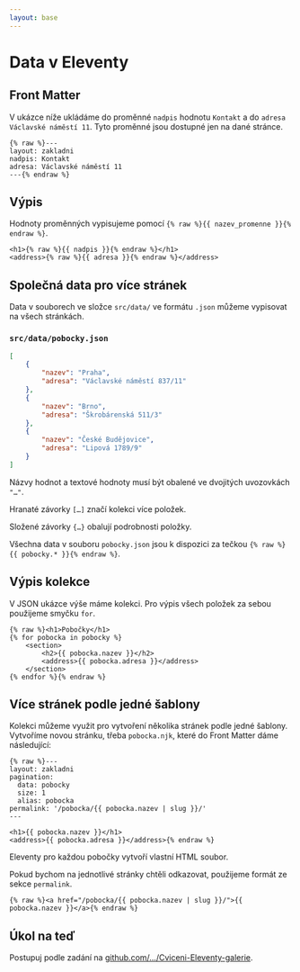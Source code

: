 ```yaml
---
layout: base
---
```


# Data v Eleventy

## Front Matter

V ukázce níže ukládáme do proměnné `nadpis` hodnotu `Kontakt` a do `adresa` `Václavské náměstí 11`. Tyto proměnné jsou dostupné jen na dané stránce.

```liquid
{% raw %}---
layout: zakladni
nadpis: Kontakt
adresa: Václavské náměstí 11
---{% endraw %}
```

## Výpis

Hodnoty proměnných vypisujeme pomocí `{% raw %}{{ nazev_promenne }}{% endraw %}`.

```liquid
<h1>{% raw %}{{ nadpis }}{% endraw %}</h1>
<address>{% raw %}{{ adresa }}{% endraw %}</address>
```

## Společná data pro více stránek

Data v souborech ve složce `src/data/` ve formátu `.json` můžeme vypisovat na všech stránkách.

### `src/data/pobocky.json`

```json
[
	{
		"nazev": "Praha",
		"adresa": "Václavské náměstí 837/11"
	},
	{
		"nazev": "Brno",
		"adresa": "Škrobárenská 511/3"
	},
	{
		"nazev": "České Budějovice",
		"adresa": "Lipová 1789/9"
	}
]
```

Názvy hodnot a textové hodnoty musí být obalené ve dvojitých uvozovkách `"…"`.

Hranaté závorky `[…]` značí kolekci více položek.

Složené závorky `{…}` obalují podrobnosti položky.

Všechna data v souboru `pobocky.json` jsou k dispozici za tečkou `{% raw %}{{ pobocky.* }}{% endraw %}`.

## Výpis kolekce

V JSON ukázce výše máme kolekci. Pro výpis všech položek za sebou použijeme smyčku `for`.

```liquid
{% raw %}<h1>Pobočky</h1>
{% for pobocka in pobocky %}
	<section>
		<h2>{{ pobocka.nazev }}</h2>
		<address>{{ pobocka.adresa }}</address>
	</section>
{% endfor %}{% endraw %}
```

## Více stránek podle jedné šablony

Kolekci můžeme využit pro vytvoření několika stránek podle jedné šablony. Vytvoříme novou stránku, třeba `pobocka.njk`, které do Front Matter dáme následující:

```liquid
{% raw %}---
layout: zakladni
pagination:
  data: pobocky
  size: 1
  alias: pobocka
permalink: '/pobocka/{{ pobocka.nazev | slug }}/'
---

<h1>{{ pobocka.nazev }}</h1>
<address>{{ pobocka.adresa }}</address>{% endraw %}
```

Eleventy pro každou pobočky vytvoří vlastní HTML soubor.

Pokud bychom na jednotlivé stránky chtěli odkazovat, použijeme formát ze sekce `permalink`.

```liquid
{% raw %}<a href="/pobocka/{{ pobocka.nazev | slug }}/">{{ pobocka.nazev }}</a>{% endraw %}
```

## Úkol na teď

Postupuj podle zadání na [github.com/…/Cviceni-Eleventy-galerie](https://github.com/Czechitas-podklady-WEB/Cviceni-Eleventy-galerie).
